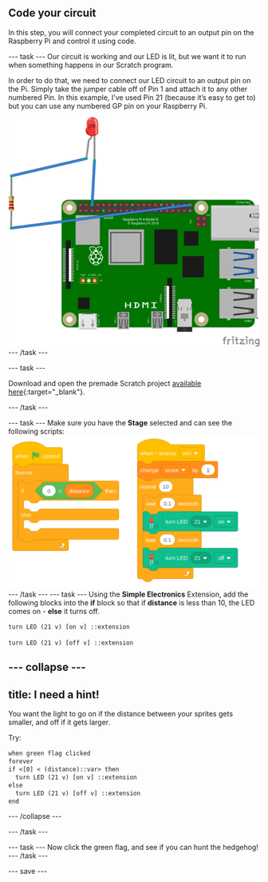 ## Code your circuit

In this step, you will connect your completed circuit to an output pin on the Raspberry Pi and control it using code.

--- task ---
Our circuit is working and our LED is lit, but we want it to run when something happens in our Scratch program. 

In order to do that, we need to connect our LED circuit to an output pin on the Pi. Simply take the jumper cable off of Pin 1 and attach it to any other numbered Pin. In this example, I’ve used Pin 21 (because it’s easy to get to) but you can use any numbered GP pin on your Raspberry Pi.

![circuit diagram of a jumper cable with a resistor and LED wired to 3V3 on the Raspberry Pi](images/Pi_1_complete.png)
--- /task ---

--- task ---

Download and open the premade Scratch project [available here](https://www.youtube.com/watch?v=dQw4w9WgXcQ){:target="_blank"}.

--- /task ---

--- task ---
Make sure you have the **Stage** selected and can see the following scripts:
![Screenshot of scripts. When green flag clicked, ](images/stage_code.png)
--- /task ---
--- task ---
Using the **Simple Electronics** Extension, add the following blocks into the **if** block so that if **distance** is less than 10, the LED comes on - **else** it turns off.
```blocks3
turn LED (21 v) [on v] ::extension

turn LED (21 v) [off v] ::extension
```
--- collapse ---
---
title: I need a hint!
---
You want the light to go on if the distance between your sprites gets smaller, and off if it gets larger.

Try:
```blocks3
when green flag clicked
forever
if <[0] < (distance)::var> then
  turn LED (21 v) [on v] ::extension
else
  turn LED (21 v) [off v] ::extension
end
```
--- /collapse ---

--- /task ---

--- task ---
Now click the green flag, and see if you can hunt the hedgehog!
--- /task ---

--- save ---
